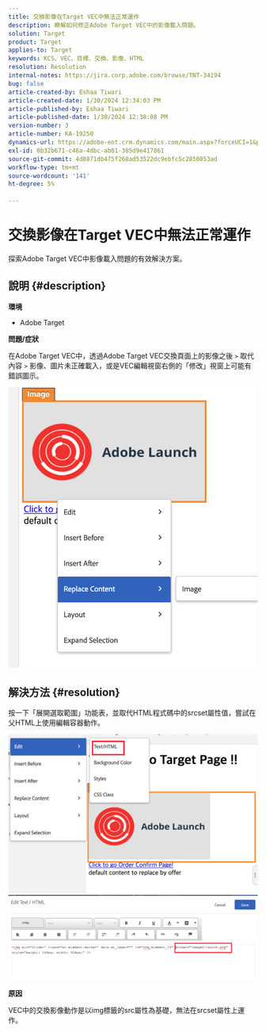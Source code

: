 ```yaml
---
title: 交換影像在Target VEC中無法正常運作
description: 瞭解如何修正Adobe Target VEC中的影像載入問題。
solution: Target
product: Target
applies-to: Target
keywords: KCS、VEC、目標、交換、影像、HTML
resolution: Resolution
internal-notes: https://jira.corp.adobe.com/browse/TNT-34194
bug: false
article-created-by: Eshaa Tiwari
article-created-date: 1/30/2024 12:34:03 PM
article-published-by: Eshaa Tiwari
article-published-date: 1/30/2024 12:38:08 PM
version-number: 3
article-number: KA-19250
dynamics-url: https://adobe-ent.crm.dynamics.com/main.aspx?forceUCI=1&pagetype=entityrecord&etn=knowledgearticle&id=7183e6d5-6bbf-ee11-9079-6045bd006268
exl-id: 0b32b671-c46a-4dbc-ab01-305d9e417861
source-git-commit: 4d8871db475f268ad53522dc9ebfc5c2850853ad
workflow-type: tm+mt
source-wordcount: '141'
ht-degree: 5%

---
```


# 交換影像在Target VEC中無法正常運作


探索Adobe Target VEC中影像載入問題的有效解決方案。

## 說明 {#description}


<b>環境</b>

- Adobe Target

<b>問題/症狀</b>

在Adobe Target VEC中，透過Adobe Target VEC交換頁面上的影像之後 `>`  取代內容 `>`  影像、圖片未正確載入，或是VEC編輯視窗右側的「修改」視窗上可能有錯誤圖示。

![](assets/___7283e6d5-6bbf-ee11-9079-6045bd006268___.png)




## 解決方法 {#resolution}




按一下「展開選取範圍」功能表，並取代HTML程式碼中的srcset屬性值，嘗試在父HTML上使用編輯容器動作。



![](assets/0776b561-36c2-ec11-983e-0022480ab970.png)![](assets/e63bb087-36c2-ec11-983e-0022480ab970.png)



<b>原因</b>



VEC中的交換影像動作是以img標籤的src屬性為基礎，無法在srcset屬性上運作。
